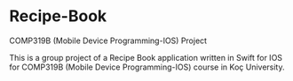 # Recipe-Book
COMP319B (Mobile Device Programming-IOS) Project

This is a group project of a Recipe Book application written in Swift for IOS for COMP319B (Mobile Device Programming-IOS) course in Koç University.
